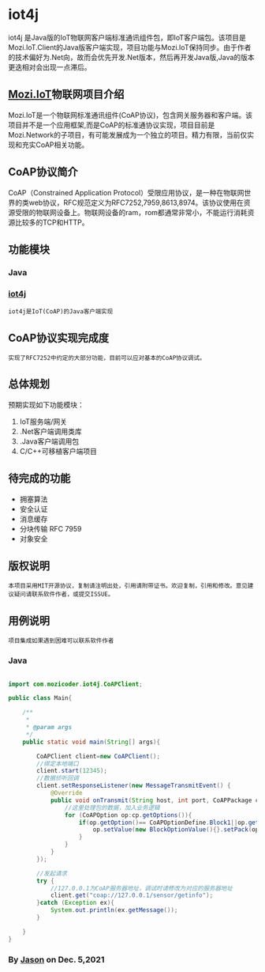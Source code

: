 # iot4j

iot4j 是Java版的IoT物联网客户端标准通讯组件包，即IoT客户端包。该项目是Mozi.IoT.Client的Java版客户端实现，项目功能与Mozi.IoT保持同步。由于作者的技术偏好为.Net向，故而会优先开发.Net版本，然后再开发Java版,Java的版本更迭相对会出现一点滞后。

## [Mozi.IoT][mozinetwork]物联网项目介绍

Mozi.IoT是一个物联网标准通讯组件(CoAP协议)，包含网关服务器和客户端。该项目并不是一个应用框架,而是CoAP的标准通协议实现，项目目前是Mozi.Network的子项目，有可能发展成为一个独立的项目。精力有限，当前仅实现和充实CoAP相关功能。

## CoAP协议简介
CoAP（Constrained Application Protocol）受限应用协议，是一种在物联网世界的类web协议，RFC规范定义为RFC7252,7959,8613,8974。该协议使用在资源受限的物联网设备上。物联网设备的ram，rom都通常非常小，不能运行消耗资源比较多的TCP和HTTP。

## 功能模块
### Java

### [iot4j][iot4j]
    iot4j是IoT(CoAP)的Java客户端实现

## CoAP协议实现完成度
	实现了RFC7252中约定的大部分功能，目前可以应对基本的CoAP协议调试。
 
## 总体规划

预期实现如下功能模块：

1. IoT服务端/网关 
2. .Net客户端调用类库
3. .Java客户端调用包
4. C/C++可移植客户端项目

## 待完成的功能
- 拥塞算法
- 安全认证
- 消息缓存
- 分块传输 RFC 7959
- 对象安全

## 版权说明
	本项目采用MIT开源协议，复制请注明出处，引用请附带证书。欢迎复制，引用和修改。意见建议疑问请联系软件作者，或提交ISSUE。

## 用例说明
    项目集成如果遇到困难可以联系软件作者
    
### Java

~~~Java

import com.mozicoder.iot4j.CoAPClient;

public class Main{

    /**
     *
     * @param args
     */
    public static void main(String[] args){

        CoAPClient client=new CoAPClient();
        //绑定本地端口
        client.start(12345);
        //数据侦听回调
        client.setResponseListener(new MessageTransmitEvent() {
            @Override
            public void onTransmit(String host, int port, CoAPPackage cp) {
                //这里处理包的数据，加入业务逻辑
                for (CoAPOption op:cp.getOptions()){
                    if(op.getOption()== CoAPOptionDefine.Block1||op.getOption()==CoAPOptionDefine.Block2){
                        op.setValue(new BlockOptionValue(){}.setPack(op.getValue().getPack()));
                    }
                }
            }
        });

        //发起请求
        try {
            //127.0.0.1为CoAP服务器地址，调试时请修改为对应的服务器地址
            client.get("coap://127.0.0.1/sensor/getinfo");
        }catch (Exception ex){
            System.out.println(ex.getMessage());
        }

    }
}

~~~

### By [Jason][1] on Dec. 5,2021

[1]:mailto:brotherqian@163.com
[iot4j]:https://gitee.com/myui/mozi.iot4j
[mozinetwork]:https://gitee.com/myui_admin/mozi